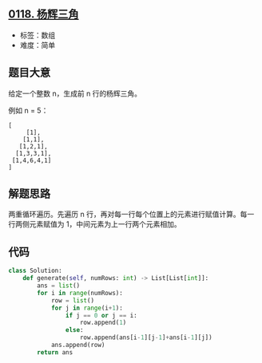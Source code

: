 ## [0118. 杨辉三角](https://leetcode-cn.com/problems/pascals-triangle/)

- 标签：数组
- 难度：简单

## 题目大意

给定一个整数 n，生成前 n 行的杨辉三角。

例如 n = 5：

```
[
     [1],
    [1,1],
   [1,2,1],
  [1,3,3,1],
 [1,4,6,4,1]
]
```

## 解题思路

两重循环遍历。先遍历 n 行，再对每一行每个位置上的元素进行赋值计算。每一行两侧元素赋值为 1，中间元素为上一行两个元素相加。

## 代码

```Python
class Solution:
    def generate(self, numRows: int) -> List[List[int]]:
        ans = list()
        for i in range(numRows):
            row = list()
            for j in range(i+1):
                if j == 0 or j == i:
                    row.append(1)
                else:
                    row.append(ans[i-1][j-1]+ans[i-1][j])
            ans.append(row)
        return ans
```

